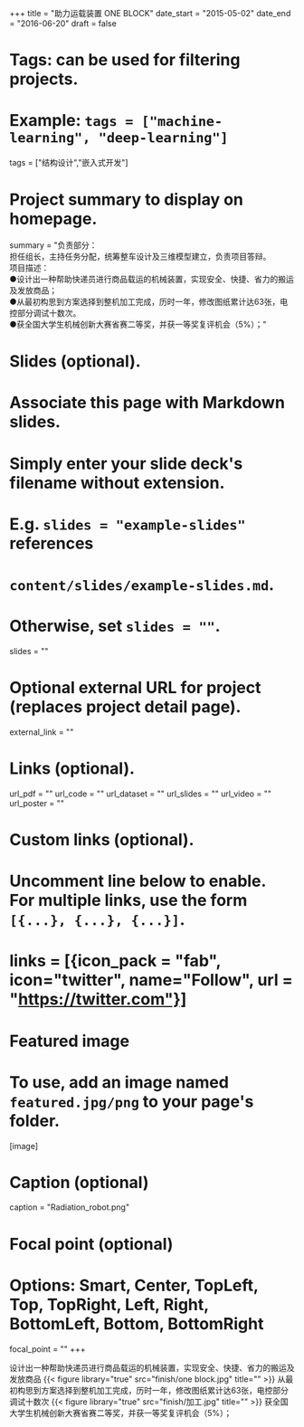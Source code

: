 +++
title = "助力运载装置 ONE BLOCK"
date_start = "2015-05-02"
date_end = "2016-06-20"
draft = false

# Tags: can be used for filtering projects.
# Example: `tags = ["machine-learning", "deep-learning"]`
tags = ["结构设计","嵌入式开发"]


# Project summary to display on homepage.
summary = "负责部分：<br>担任组长，主持任务分配，统筹整车设计及三维模型建立，负责项目答辩。<br>项目描述：<br>●设计出一种帮助快递员进行商品载运的机械装置，实现安全、快捷、省力的搬运及发放商品；<br>●从最初构思到方案选择到整机加工完成，历时一年，修改图纸累计达63张，电控部分调试十数次。<br>●获全国大学生机械创新大赛省赛二等奖，并获一等奖复评机会（5%）；"

# Slides (optional).
#   Associate this page with Markdown slides.
#   Simply enter your slide deck's filename without extension.
#   E.g. `slides = "example-slides"` references 
#   `content/slides/example-slides.md`.
#   Otherwise, set `slides = ""`.
slides = ""

# Optional external URL for project (replaces project detail page).
external_link = ""

# Links (optional).
url_pdf = ""
url_code = ""
url_dataset = ""
url_slides = ""
url_video = ""
url_poster = ""

# Custom links (optional).
#   Uncomment line below to enable. For multiple links, use the form `[{...}, {...}, {...}]`.
# links = [{icon_pack = "fab", icon="twitter", name="Follow", url = "https://twitter.com"}]

# Featured image
# To use, add an image named `featured.jpg/png` to your page's folder. 
[image]
  # Caption (optional)
  caption = "Radiation_robot.png"

  # Focal point (optional)
  # Options: Smart, Center, TopLeft, Top, TopRight, Left, Right, BottomLeft, Bottom, BottomRight
  focal_point = ""
+++

设计出一种帮助快递员进行商品载运的机械装置，实现安全、快捷、省力的搬运及发放商品
{{< figure library="true" src="finish/one block.jpg" title="" >}}
从最初构思到方案选择到整机加工完成，历时一年，修改图纸累计达63张，电控部分调试十数次
{{< figure library="true" src="finish/加工.jpg" title="" >}}
获全国大学生机械创新大赛省赛二等奖，并获一等奖复评机会（5%）；
